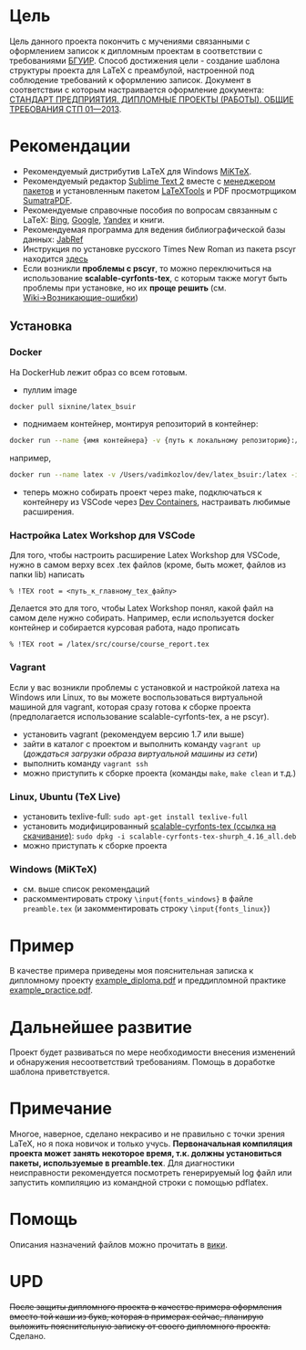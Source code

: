 ﻿# Цель
Цель данного проекта покончить с мучениями связанными с оформлением записок к дипломным проектам в соответствии с требованиями [БГУИР](http://bsuir.by).
Способ достижения цели - создание шаблона структуры проекта для LaTeX с преамбулой, настроенной под соблюдение требований к оформлению записок.
Документ в соответствии с которым настраивается оформление документа: [СТАНДАРТ ПРЕДПРИЯТИЯ. ДИПЛОМНЫЕ ПРОЕКТЫ (РАБОТЫ). ОБЩИЕ ТРЕБОВАНИЯ СТП 01—2013](http://www.bsuir.by/m/12_100229_1_80040.pdf).


# Рекомендации
* Рекомендуемый дистрибутив LaTeX для Windows [MiKTeX](http://miktex.org/).
* Рекомендуемый редактор [Sublime Text 2](http://www.sublimetext.com/2) вместе с [менеджером пакетов](http://wbond.net/sublime_packages/package_control) и установленным пакетом [LaTeXTools](https://github.com/SublimeText/LaTeXTools) и PDF просмотрщиком [SumatraPDF](http://blog.kowalczyk.info/software/sumatrapdf/free-pdf-reader.html).
* Рекомендуемые справочные пособия по вопросам связанным с LaTeX: [Bing](http://bing.com/?mkt=en-us), [Google](http://google.com), [Yandex](http://ya.ru) и книги.
* Рекомендуемая программа для ведения библиографической базы данных: [JabRef](http://jabref.sourceforge.net/)
* Инструкция по установке русского Times New Roman из пакета pscyr находится [здесь](http://plumbum-blog.blogspot.com/2010/06/miktex-28-pscyr-04d.html)
* Если возникли **проблемы с pscyr**, то можно переключиться на использование **scalable-cyrfonts-tex**, с которым также могут быть проблемы при установке, но их **проще решить** (см. 
[Wiki→Возникающие-ошибки](https://github.com/mstyura/bsuir-diploma-latex/wiki/Возникающие-ошибки#scalable-cyrfonts-tex-on-ubuntu))

## Установка
### Docker
На DockerHub лежит образ со всем готовым.
- пуллим image
```bash
docker pull sixnine/latex_bsuir
```
- поднимаем контейнер, монтируя репозиторий в контейнер:
```bash
docker run --name {имя контейнера} -v {путь к локальному репозиторию}:/latex -it sixnine/latex_bsuir
```

например,

```bash
docker run --name latex -v /Users/vadimkozlov/dev/latex_bsuir:/latex -it sixnine/latex_bsuir
```

- теперь можно собирать проект через make, подключаться к контейнеру из VSCode через [Dev Containers](https://github.com/Microsoft/vscode-remote-release), настраивать любимые расширения.

### Настройка Latex Workshop для VSCode

Для того, чтобы настроить расширение Latex Workshop для VSCode, нужно в самом верху всех .tex файлов (кроме, быть может, файлов из папки lib) написать

```
% !TEX root = <путь_к_главному_tex_файлу>
```

Делается это для того, чтобы Latex Workshop понял, какой файл на самом деле нужно собирать. Например, если используется docker контейнер и собирается курсовая работа, надо прописать

```
% !TEX root = /latex/src/course/course_report.tex
```

### Vagrant
Если у вас возникли проблемы с установкой и настройкой латеха на Windows или Linux, то вы можете воспользоваться виртуальной машиной для vagrant, которая сразу готова к сборке проекта (предполагается использование scalable-cyrfonts-tex, а не pscyr).
- установить vagrant (рекомендуем версию 1.7 или выше)
- зайти в каталог с проектом и выполнить команду `vagrant up` (*дождаться загрузки образа виртуальной машины из сети*)
- выполнить команду `vagrant ssh`
- можно приступить к сборке проекта (команды `make`, `make clean` и т.д.)

### Linux, Ubuntu (TeX Live)
- установить texlive-full: `sudo apt-get install texlive-full`
- установить модифицированный [scalable-cyrfonts-tex (ссылка на скачивание)](https://yadi.sk/d/GW2PhDgEcJH7m): `sudo dpkg -i scalable-cyrfonts-tex-shurph_4.16_all.deb`
- можно приступать к сборке проекта

### Windows (MiKTeX)
- см. выше список рекомендаций
- раскомментировать строку `\input{fonts_windows}` в файле `preamble.tex` (и закомментировать строку `\input{fonts_linux}`)


# Пример
В качестве примера приведены моя пояснительная записка к дипломному проекту [example_diploma.pdf](https://github.com/mstyura/bsuir-diploma-latex/blob/master/example_diploma.pdf)
 и преддипломной практике [example_practice.pdf](https://github.com/mstyura/bsuir-diploma-latex/blob/master/example_practice.pdf).

# Дальнейшее развитие
Проект будет развиваться по мере необходимости внесения изменений и обнаружения несоответствий требованиям.
Помощь в доработке шаблона приветствуется.

# Примечание
Многое, наверное, сделано некрасиво и не правильно с точки зрения LaTeX, но я пока новичок и только учусь.
__Первоначальная компиляция проекта может занять некоторое время, т.к. должны установиться пакеты, используемые в preamble.tex__.
Для диагностики неисправности рекомендуется посмотреть генерируемый log файл или запустить компиляцию из командной строки с помощью pdflatex.

# Помощь
Описания назначений файлов можно прочитать в [вики](https://github.com/mstyura/bsuir-diploma-latex/wiki/%D0%9E%D0%BF%D0%B8%D1%81%D0%B0%D0%BD%D0%B8%D0%B5%20%D1%84%D0%B0%D0%B9%D0%BB%D0%BE%D0%B2).

# UPD
~~После защиты дипломного проекта в качестве примера оформления вместо той каши из букв, которая в примерах сейчас, планирую выложить пояснительную записку от своего дипломного проекта.~~
Сделано.
